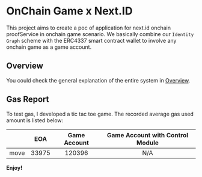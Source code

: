 # OnChain Game x Next.ID

This project aims to create a poc of application for next.id onchain proofService in onchain game scenario. We basically combine our `Identity Graph` scheme with the ERC4337 smart contract wallet to involve any onchain game as a game account.

## Overview

You could check the general explanation of the entire system in [Overview](docs/introduction.md).

## Gas Report

To test gas, I developed a tic tac toe game. The recorded average gas used amount is listed below:

|      |  EOA  | Game Account | Game Account with Control Module |
| ---- | :---: | :----------: | :------------------------------: |
| move | 33975 |    120396    |               N/A                |

**Enjoy!**
